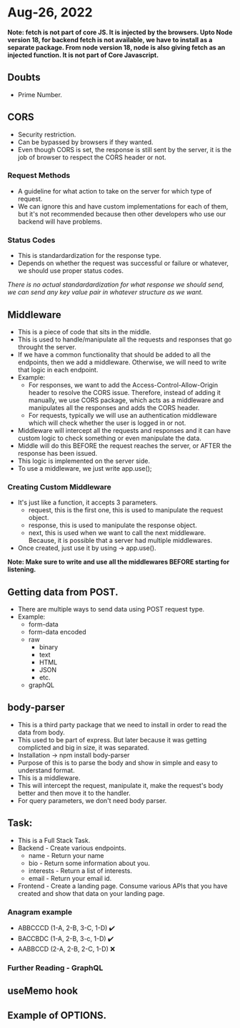 # Aug-26, 2022

**Note: fetch is not part of core JS. It is injected by the browsers. Upto Node version 18, for backend fetch is not available, we have to install as a separate package. From node version 18, node is also giving fetch as an injected function. It is not part of Core Javascript.**

## Doubts
- Prime Number.

## CORS
- Security restriction.
- Can be bypassed by browsers if they wanted.
- Even though CORS is set, the response is still sent by the server, it is the job of browser to respect the CORS header or not.

### Request Methods
- A guideline for what action to take on the server for which type of request.
- We can ignore this and have custom implementations for each of them, but it's not recommended because then other developers who use our backend will have problems.

### Status Codes
- This is standardardization for the response type.
- Depends on whether the request was successful or failure or whatever, we should use proper status codes.

*There is no actual standardardization for what response we should send, we can send any key value pair in whatever structure as we want.*

## Middleware
- This is a piece of code that sits in the middle.
- This is used to handle/manipulate all the requests and responses that go throught the server.
- If we have a common functionality that should be added to all the endpoints, then we add a middleware. Otherwise, we will need to write that logic in each endpoint.
- Example:
  - For responses, we want to add the Access-Control-Allow-Origin header to resolve the CORS issue. Therefore, instead of adding it manually, we use CORS package, which acts as a middleware and manipulates all the responses and adds the CORS header.
  - For requests, typically we will use an authentication middleware which will check whether the user is logged in or not.
- Middleware will intercept all the requests and responses and it can have custom logic to check something or even manipulate the data.
- Middle will do this BEFORE the request reaches the server, or AFTER the response has been issued.
- This logic is implemented on the server side.
- To use a middleware, we just write app.use(<middleware Name>);

### Creating Custom Middleware
- It's just like a function, it accepts 3 parameters.
  - request, this is the first one, this is used to manipulate the request object.
  - response, this is used to manipulate the response object.
  - next, this is used when we want to call the next middleware. Because, it is possible that a server had multiple middlewares.
- Once created, just use it by using -> app.use(<middleware function name>).

**Note: Make sure to write and use all the middlewares BEFORE starting for listening.**

## Getting data from POST.
- There are multiple ways to send data using POST request type.
- Example:
  - form-data
  - form-data encoded
  - raw
    - binary
    - text
    - HTML
    - JSON
    - etc.
  - graphQL

## body-parser
- This is a third party package that we need to install in order to read the data from body.
- This used to be part of express. But later because it was getting complicted and big in size, it was separated.
- Installation -> npm install body-parser
- Purpose of this is to parse the body and show in simple and easy to understand format.
- This is a middleware.
- This will intercept the request, manipulate it, make the request's body better and then move it to the handler.
- For query parameters, we don't need body parser.


## Task:
- This is a Full Stack Task.
- Backend - Create various endpoints.
  - name - Return your name
  - bio - Return some information about you.
  - interests - Return a list of interests.
  - email - Return your email id.
- Frontend - Create a landing page. Consume various APIs that you have created and show that data on your landing page.

### Anagram example
- ABBCCCD (1-A, 2-B, 3-C, 1-D) ✔️
- BACCBDC (1-A, 2-B, 3-c, 1-D) ✔️
- AABBCCD (2-A, 2-B, 2-C, 1-D) ❌

### Further Reading - GraphQL




## useMemo hook





## Example of OPTIONS.


